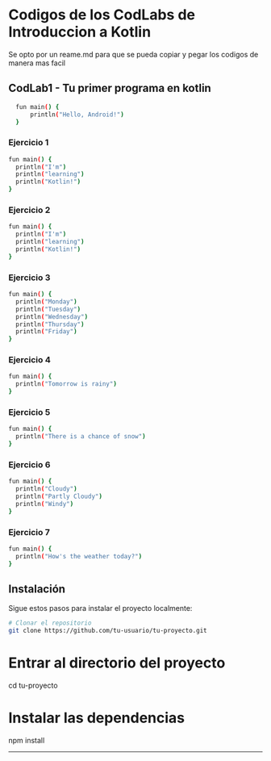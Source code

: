 # Codigos de los CodLabs de Introduccion a Kotlin

Se opto por un reame.md para que se pueda copiar y pegar los codigos de manera mas facil

## CodLab1 - Tu primer programa en kotlin
  ```bash
    fun main() {
        println("Hello, Android!")
    }
  ```

### Ejercicio 1
  ```bash
fun main() {
    println("I'm")
    println("learning")
    println("Kotlin!")
}
  ```

### Ejercicio 2
  ```bash
fun main() {
    println("I'm")
    println("learning")
    println("Kotlin!")
}
  ```
### Ejercicio 3
  ```bash
fun main() {
    println("Monday")
    println("Tuesday")
    println("Wednesday")
    println("Thursday")
    println("Friday")
}
  ```
### Ejercicio 4
  ```bash
fun main() {
    println("Tomorrow is rainy")
}
  ```
### Ejercicio 5
  ```bash
fun main() {
    println("There is a chance of snow")
}
  ```
### Ejercicio 6
  ```bash
fun main() {
    println("Cloudy")
    println("Partly Cloudy")
    println("Windy")
}
  ```
### Ejercicio 7
  ```bash
fun main() {
    println("How's the weather today?")
}
  ```
## Instalación

Sigue estos pasos para instalar el proyecto localmente:


```bash
# Clonar el repositorio
git clone https://github.com/tu-usuario/tu-proyecto.git
```

# Entrar al directorio del proyecto
cd tu-proyecto

# Instalar las dependencias
npm install
****
